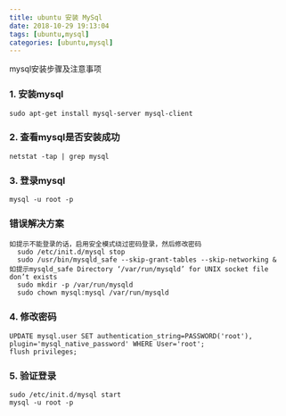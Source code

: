 ```yaml
---
title: ubuntu 安装 MySql
date: 2018-10-29 19:13:04
tags: [ubuntu,mysql]
categories: [ubuntu,mysql]
---
```

mysql安装步骤及注意事项
### 1. 安装mysql
```
sudo apt-get install mysql-server mysql-client
```
### 2. 查看mysql是否安装成功
```
netstat -tap | grep mysql
```
### 3. 登录mysql
```
mysql -u root -p
```
### 错误解决方案
```
如提示不能登录的话，启用安全模式绕过密码登录，然后修改密码
  sudo /etc/init.d/mysql stop
  sudo /usr/bin/mysqld_safe --skip-grant-tables --skip-networking &
如提示mysqld_safe Directory ‘/var/run/mysqld’ for UNIX socket file don’t exists
  sudo mkdir -p /var/run/mysqld
  sudo chown mysql:mysql /var/run/mysqld
```
### 4. 修改密码
```
UPDATE mysql.user SET authentication_string=PASSWORD('root'), plugin='mysql_native_password' WHERE User='root';
flush privileges;
```
### 5. 验证登录
```
sudo /etc/init.d/mysql start
mysql -u root -p
```
